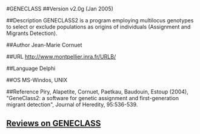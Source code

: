 #GENECLASS
##Version
v2.0g (Jan 2005)

##Description
GENECLASS2 is a program employing multilocus genotypes to select or exclude populations as origins of individuals (Assignment and Migrants Detection).

##Author
Jean-Marie Cornuet

##URL
http://www.montpellier.inra.fr/URLB/

##Language
Delphi

##OS
MS-Windos, UNIX

##Reference
Piry, Alapetite, Cornuet, Paetkau, Baudouin, Estoup (2004), "GeneClass2: a software for genetic assignment and first-generation migrant detection", Journal of Heredity, 95:536-539.


## [Reviews on GENECLASS](https://github.com/gaow/genetic-analysis-software/issues/145)